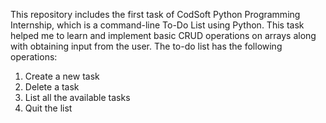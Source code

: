 This repository includes the first task of CodSoft Python Programming Internship, which is a command-line To-Do List using Python. This task helped me to learn and implement basic CRUD operations on arrays along with obtaining input from the user. The to-do list has the following operations: 
1. Create a new task
2. Delete a task
3. List all the available tasks
4. Quit the list

